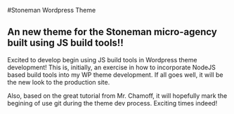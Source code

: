 #Stoneman Wordpress Theme

## An new theme for the Stoneman micro-agency built using JS build tools!!

Excited to develop begin using JS build tools in Wordpress theme development! This is, initially, an exercise in how to incorporate NodeJS based build tools into my WP theme development. If all goes well, it will be the new look to the production site.

Also, based on the great tutorial from Mr. Chamoff, it will hopefully mark the begining of use git during the theme dev process. Exciting times indeed!